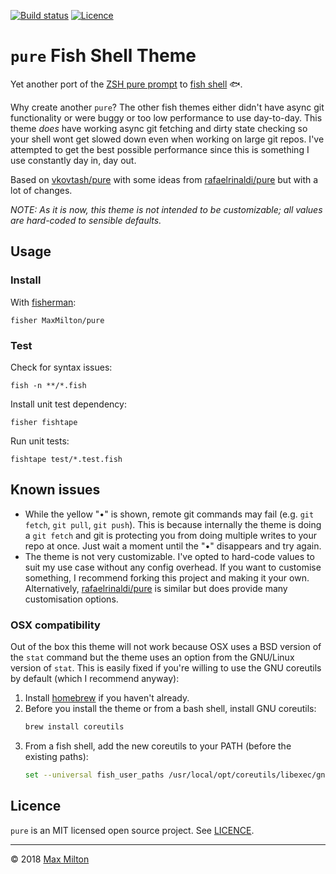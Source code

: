 <!-- markdownlint-disable first-line-h1 -->

<!-- [![Build status](https://img.shields.io/travis/MaxMilton/pure.svg)](https://travis-ci.org/MaxMilton/pure) -->
[![Build status](https://travis-ci.com/MaxMilton/pure.svg?branch=master)](https://travis-ci.com/MaxMilton/pure)
[![Licence](https://img.shields.io/github/license/MaxMilton/pure.svg)](https://github.com/MaxMilton/pure/blob/master/LICENCE)

# `pure` Fish Shell Theme

Yet another port of the [ZSH pure prompt](https://github.com/sindresorhus/pure) to [fish shell](https://github.com/fish-shell/fish-shell) 🐟.

<!-- FIXME: Add image -->
<!-- ![pure](https://cloud.githubusercontent.com/assets/8317250/13661599/777665a2-e6d7-11e5-9078-eae115fa140a.png) -->

Why create another `pure`? The other fish themes either didn't have async git functionality or were buggy or too low performance to use day-to-day. This theme _does_ have working async git fetching and dirty state checking so your shell wont get slowed down even when working on large git repos. I've attempted to get the best possible performance since this is something I use constantly day in, day out.

Based on [vkovtash/pure](https://github.com/vkovtash/pure) with some ideas from [rafaelrinaldi/pure](https://github.com/rafaelrinaldi/pure) but with a lot of changes.

_NOTE: As it is now, this theme is not intended to be customizable; all values are hard-coded to sensible defaults._

## Usage

### Install

With [fisherman](https://github.com/fisherman/fisherman):

```fish
fisher MaxMilton/pure
```

### Test

Check for syntax issues:

```fish
fish -n **/*.fish
```

Install unit test dependency:

```fish
fisher fishtape
```

Run unit tests:

```fish
fishtape test/*.test.fish
```

## Known issues

- While the yellow "•" is shown, remote git commands may fail (e.g. `git fetch`, `git pull`, `git push`). This is because internally the theme is doing a `git fetch` and git is protecting you from doing multiple writes to your repo at once. Just wait a moment until the "•" disappears and try again.
- The theme is not very customizable. I've opted to hard-code values to suit my use case without any config overhead. If you want to customise something, I recommend forking this project and making it your own. Alternatively, [rafaelrinaldi/pure](https://github.com/rafaelrinaldi/pure) is similar but does provide many customisation options.

### OSX compatibility

Out of the box this theme will not work because OSX uses a BSD version of the `stat` command but the theme uses an option from the GNU/Linux version of `stat`. This is easily fixed if you're willing to use the GNU coreutils by default (which I recommend anyway):

1. Install [homebrew](https://brew.sh/) if you haven't already.
1. Before you install the theme or from a bash shell, install GNU coreutils:
    ```sh
    brew install coreutils
    ```
1. From a fish shell, add the new coreutils to your PATH (before the existing paths):
    ```sh
    set --universal fish_user_paths /usr/local/opt/coreutils/libexec/gnubin $fish_user_paths
    ```

## Licence

`pure` is an MIT licensed open source project. See [LICENCE](https://github.com/MaxMilton/pure/blob/master/LICENCE).

-----

© 2018 [Max Milton](https://maxmilton.com)
